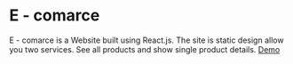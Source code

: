 # E - comarce  
E - comarce  is a Website built using React.js. The site is static design allow you  two services. See all products  and show single product details.
[Demo](https://ahmadeleiwa.github.io/e-commarce/)
